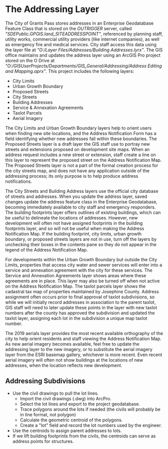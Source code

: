 # The Addressing Layer

The City of Grants Pass stores addresses in an Enterprise Geodatabase Feature Class that is stored on the _OUTRIGGER_ server, called _"SDEPublic.GPGIS.land_SITEADDRESSPOINT"_, referenced by planning staff, utility works, commercial utility providers (like internet companies), as well as emergency fire and medical services.
City staff access this data using the layer file at _"O:/Layer Files/Addresses/Building Addresses.lyrx"_.
The GIS office maintains and updates the address layer using an ArcGIS Pro project stored on the O Drive at _"O:/GISUserProjects/Departments/GIS_General/Addressing/Address Editing and Mapping.aprx"_.
This project includes the following layers:

- City Limits
- Urban Growth Boundary
- Proposed Streets
- City Streets
- Building Addresses
- Service & Annexation Agreements
- Taxlot Parcels
- Aerial Imagery

The City Limits and Urban Growth Boundary layers help to orient users when finding new site locations, and the Address Notification Form has a field identifying whether new addresses fall within these boundaries.
The Proposed Streets layer is a draft layer the GIS staff use to portray new streets and extensions proposed on development site maps.
When an address request includes a new street or extension, staff create a line on this layer to represent the proposed street on the Address Notification Map.
The Proposed Streets layer is not a part of the formal creation process for the city streets map, and does not have any application outside of the addressing process; its only purpose is to help produce address notifications.

The City Streets and Building Address layers use the official city database of streets and addresses.
When you update the address layer, saved changes update the address feature class in the Enterprise Geodatabase, becoming immediately available to city staff and emergency responders.
The building footprints layer offers outlines of existing buildings, which can be useful to delineate the locations of addresses.
However, new development will often not have assigned footprints in the building footprints layer, and so will not be useful when making the Address Notification Map.
If the building footprint, city limits, urban growth boundary, or proposed streets layers are not in use, turn off the layers by unchecking their boxes in the contents pane so they do not appear in the legend of the Address Notification Map.

For developments within the Urban Growth Boundary but outside the City Limits, properties that access city water and sewer services will enter into a service and annexation agreement with the city for these services. The Service and Annexation Agreements layer shows areas where these agreements are in place. This layer may also be turned off when not active on the Address Notification Map. The taxlot parcels layer shows the cadastral tax map of properties maintained by Josephine County. Address assignment often occurs prior to final approval of taxlot subdivisions, so while we will initially record addresses in association to the parent taxlot, GIS staff will need to later update these points in the layer with new taxlot numbers after the county has approved the subdivision and updated the taxlot layer, assigning each lot in the subdivision a unique map taxlot number.

The 2019 aerials layer provides the most recent available orthography of the city to help orient residents and staff viewing the Address Notification Map. As new aerial imagery becomes available, feel free to update the addressing layer to the new imagery, or to substitute the aerial imagery layer from the ESRI basemap gallery, whichever is more recent. Even recent aerial imagery will often not show buildings at the locations of new addresses, when the location reflects new development.

## Addressing Subdivisions

- Use the civil drawings to pull the lot lines.
  - Import the civil drawings (.dwg) into ArcPro.
  - Select the lot lines and export to the project geodatabase.
  - Trace polygons around the lots if needed (the civils will probably be in line format, not polygon)
  - Calculate the geometric centroid of the polygons.
  - Create a "lot" field and record the lot numbers used by the engineer.
- Use the centroids to assign parent addresses to lots.
- If we lift building footprints from the civils, the centroids can serve as address points for structures.

